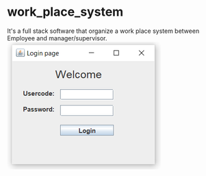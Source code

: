 # work_place_system
It's a full stack software that organize a work place system between Employee and manager/supervisor.
![Login](login.png)

